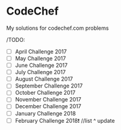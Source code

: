 # CodeChef
My solutions for codechef.com problems


/TODO:  
- [ ] April Challenge 2017 
- [ ] May Challenge 2017 
- [ ] June Challenge 2017 
- [ ] July Challenge 2017 
- [ ] August Challenge 2017 
- [ ] September Challenge 2017 
- [ ] October Challenge 2017 
- [ ] November Challenge 2017 
- [ ] December Challenge 2017 
- [ ] January Challenge 2018
- [ ] February Challenge 2018❗️
//list ^ update
